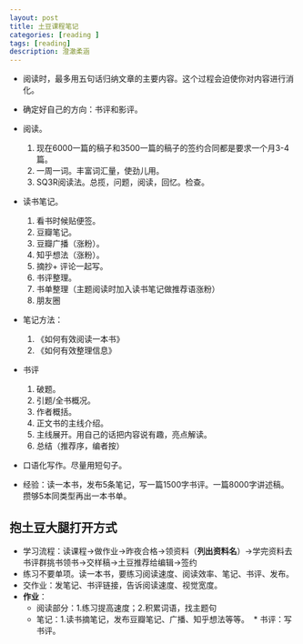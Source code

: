 ```yaml
---
layout: post
title: 土豆课程笔记
categories: [reading ]
tags: [reading]
description: 澄澈柔涵
---
```



- 阅读时，最多用五句话归纳文章的主要内容。这个过程会迫使你对内容进行消化。
- 确定好自己的方向：书评和影评。
- 阅读。
  1. 现在6000一篇的稿子和3500一篇的稿子的签约合同都是要求一个月3-4篇。
  2. 一周一词。丰富词汇量，使劲儿用。
  3. SQ3R阅读法。总揽，问题，阅读，回忆。检查。

- 读书笔记。
  1. 看书时候贴便签。
  2. 豆瓣笔记。
  3. 豆瓣广播（涨粉）。
  4. 知乎想法（涨粉）。
  5. 摘抄+ 评论一起写。
  6. 书评整理。
  7. 书单整理（主题阅读时加入读书笔记做推荐语涨粉）
  8. 朋友圈
- 笔记方法：
  1. 《如何有效阅读一本书》
  2. 《如何有效整理信息》

- 书评
  1. 破题。
  2. 引题/全书概况。
  3. 作者概括。
  4. 正文书的主线介绍。
  5. 主线展开。用自己的话把内容说有趣，亮点解读。
  6. 总结（推荐序，编者按）
- 口语化写作。尽量用短句子。
 
- 经验：读一本书，发布5条笔记，写一篇1500字书评。一篇8000字讲述稿。攒够5本同类型再出一本书单。


## 抱土豆大腿打开方式
- 学习流程：读课程->做作业->昨夜合格->领资料（**列出资料名**）->学完资料去书评群挑书领书->交样稿->土豆推荐给编辑->签约
- 练习不要单项。读一本书，要练习阅读速度、阅读效率、笔记、书评、发布。
- 交作业：发笔记、书评链接，告诉阅读速度、视觉宽度。
- **作业**：
  * 阅读部分：1.练习提高速度；2.积累词语，找主题句
  * 笔记：1.读书摘笔记，发布豆瓣笔记、广播、知乎想法等等。
  * 书评：写书评。
  



  
